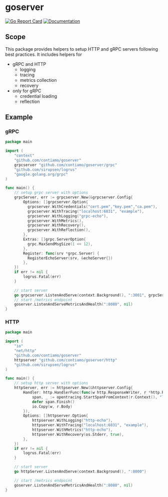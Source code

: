 goserver
========
[![Go Report Card](https://goreportcard.com/badge/github.com/contiamo/goserver)](https://goreportcard.com/report/github.com/contiamo/goserver)  [![Documentation](https://godoc.org/github.com/contiamo/goserver?status.svg)](http://godoc.org/github.com/contiamo/goserver)


## Scope

This package provides helpers to setup HTTP and gRPC servers following best practices.
It includes helpers for

* gRPC and HTTP
  * logging
  * tracing
  * metrics collection
  * recovery
* only for gRPC
  * credential loading
  * reflection

## Example

### gRPC
```go
package main

import (
	"context"
	"github.com/contiamo/goserver"
	grpcserver "github.com/contiamo/goserver/grpc"
	"github.com/sirupsen/logrus"
	"google.golang.org/grpc"
)

func main() {
	// setup grpc server with options
	grpcServer, err := grpcserver.New(&grpcserver.Config{
		Options: []grpcserver.Option{
          grpcserver.WithCredentials("cert.pem","key.pem","ca.pem"),
          grpcserver.WithTracing("localhost:6831", "example"),
          grpcserver.WithLogging("grpc-echo"),
          grpcserver.WithMetrics(),
          grpcserver.WithRecovery(),
          grpcserver.WithReflection(),
		},
		Extras: []grpc.ServerOption{
	      grpc.MaxSendMsgSize(1 << 12),
		},
		Register: func(srv *grpc.Server) {
		  RegisterEchoServer(srv, &echoServer{})
		},
	})
	if err != nil {
		logrus.Fatal(err)
	}

	// start server
	go grpcserver.ListenAndServe(context.Background(), ":3001", grpcServer)
	// start /metrics endpoint
	goserver.ListenAndServeMetricsAndHealth(":8080", nil)
}
```

### HTTP
```go
package main

import (
	"io"
	"net/http"
	"github.com/contiamo/goserver"
	httpserver "github.com/contiamo/goserver/http"
	"github.com/sirupsen/logrus"
)

func main() {
	// setup http server with options
	httpServer, err := httpserver.New(&httpserver.Config{
		Handler: http.HandlerFunc(func(w http.ResponseWriter, r *http.Request) {
			span, _ := opentracing.StartSpanFromContext(r.Context(), "logic")
			defer span.Finish()
			io.Copy(w, r.Body)
		}),
		Options: []httpserver.Option{
			httpserver.WithLogging("http-echo"),
			httpserver.WithTracing("localhost:6831", "example"),
			httpserver.WithMetrics("http-echo"),
			httpserver.WithRecovery(os.Stderr, true),
		},
	})
	if err != nil {
		logrus.Fatal(err)
	}

	// start server
	go httpServer.ListenAndServe(context.Background(), ":8000")

	// start /metrics endpoint
	goserver.ListenAndServeMetricsAndHealth(":8080", nil)
}
```
